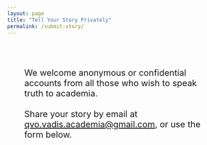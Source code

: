 ```yaml
---
layout: page
title: "Tell Your Story Privately"
permalink: /submit-story/
---
```

<div style="padding: 40px;">
<div style="font-size: 20px;">
  <p>We welcome anonymous or confidential accounts from all those who wish to speak truth to academia.   <br><br>  Share your story by email at <a href="mailto:qvo.vadis.academia@gmail.com?subject=[MEME]">qvo.vadis.academia@gmail.com</a>, or use the form below.</p>
</div>

<!-- Cognito Form Embed Code -->
<div class="submit-section" style="font-size: 20px;">
  <script src="https://www.cognitoforms.com/f/seamless.js" data-key="B81YRHNjykqXH1gi05iZKw" data-form="5"></script>
</div>
</div>

